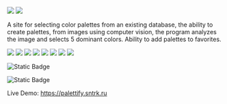 
![](https://palettify.sntrk.ru/assets/icon-82c682d0.svg)
![](https://palettify.sntrk.ru/assets/name_slogan-68f32974.svg)

A site for selecting color palettes from an existing database, the ability to create palettes, 
from images using computer vision, the program analyzes the image and selects 5 dominant colors. 
Ability to add palettes to favorites.

![](https://img.shields.io/badge/Python-3776AB.svg?style=for-the-badge&logo=Python&logoColor=white)
![](https://img.shields.io/badge/Flask-000000.svg?style=for-the-badge&logo=Flask&logoColor=white)
![](https://img.shields.io/badge/MongoDB-47A248.svg?style=for-the-badge&logo=MongoDB&logoColor=white)
![](https://img.shields.io/badge/OpenCV-5C3EE8.svg?style=for-the-badge&logo=OpenCV&logoColor=white)
![](https://img.shields.io/badge/NGINX-009639.svg?style=for-the-badge&logo=NGINX&logoColor=white)
![](https://img.shields.io/badge/React-61DAFB.svg?style=for-the-badge&logo=React&logoColor=black)
![](https://img.shields.io/badge/MobX-FF9955.svg?style=for-the-badge&logo=MobX&logoColor=white)
![](https://img.shields.io/badge/MUI-007FFF.svg?style=for-the-badge&logo=MUI&logoColor=white)


![Static Badge](https://img.shields.io/badge/Frontend-Fil4tov-blue?style=social&logo=github&link=https%3A%2F%2Fgithub.com%2Ffil4tov)

![Static Badge](https://img.shields.io/badge/Backend-SunTrack-orange?style=social&logo=github&link=https%3A%2F%2Fgithub.com%2Fsuntrackspb)


Live Demo: https://palettify.sntrk.ru
